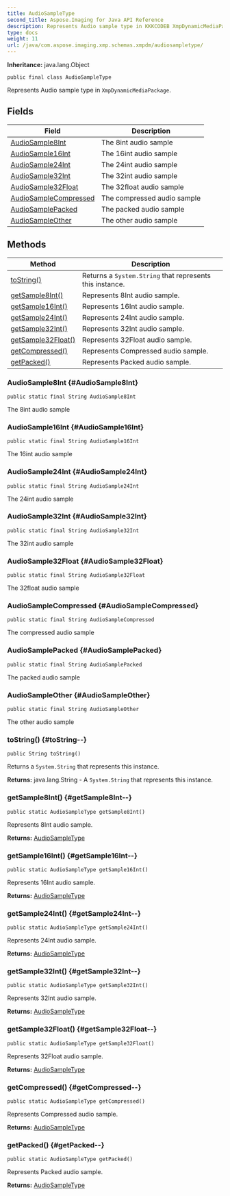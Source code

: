 ```yaml
---
title: AudioSampleType
second_title: Aspose.Imaging for Java API Reference
description: Represents Audio sample type in KKKCODEB XmpDynamicMediaPackageKKKCODEE.
type: docs
weight: 11
url: /java/com.aspose.imaging.xmp.schemas.xmpdm/audiosampletype/
---
```

**Inheritance:**
java.lang.Object
```
public final class AudioSampleType
```

Represents Audio sample type in `XmpDynamicMediaPackage`.
## Fields

| Field | Description |
| --- | --- |
| [AudioSample8Int](#AudioSample8Int) | The 8int audio sample |
| [AudioSample16Int](#AudioSample16Int) | The 16int audio sample |
| [AudioSample24Int](#AudioSample24Int) | The 24int audio sample |
| [AudioSample32Int](#AudioSample32Int) | The 32int audio sample |
| [AudioSample32Float](#AudioSample32Float) | The 32float audio sample |
| [AudioSampleCompressed](#AudioSampleCompressed) | The compressed audio sample |
| [AudioSamplePacked](#AudioSamplePacked) | The packed audio sample |
| [AudioSampleOther](#AudioSampleOther) | The other audio sample |
## Methods

| Method | Description |
| --- | --- |
| [toString()](#toString--) | Returns a `System.String` that represents this instance. |
| [getSample8Int()](#getSample8Int--) | Represents 8Int audio sample. |
| [getSample16Int()](#getSample16Int--) | Represents 16Int audio sample. |
| [getSample24Int()](#getSample24Int--) | Represents 24Int audio sample. |
| [getSample32Int()](#getSample32Int--) | Represents 32Int audio sample. |
| [getSample32Float()](#getSample32Float--) | Represents 32Float audio sample. |
| [getCompressed()](#getCompressed--) | Represents Compressed audio sample. |
| [getPacked()](#getPacked--) | Represents Packed audio sample. |
### AudioSample8Int {#AudioSample8Int}
```
public static final String AudioSample8Int
```


The 8int audio sample

### AudioSample16Int {#AudioSample16Int}
```
public static final String AudioSample16Int
```


The 16int audio sample

### AudioSample24Int {#AudioSample24Int}
```
public static final String AudioSample24Int
```


The 24int audio sample

### AudioSample32Int {#AudioSample32Int}
```
public static final String AudioSample32Int
```


The 32int audio sample

### AudioSample32Float {#AudioSample32Float}
```
public static final String AudioSample32Float
```


The 32float audio sample

### AudioSampleCompressed {#AudioSampleCompressed}
```
public static final String AudioSampleCompressed
```


The compressed audio sample

### AudioSamplePacked {#AudioSamplePacked}
```
public static final String AudioSamplePacked
```


The packed audio sample

### AudioSampleOther {#AudioSampleOther}
```
public static final String AudioSampleOther
```


The other audio sample

### toString() {#toString--}
```
public String toString()
```


Returns a `System.String` that represents this instance.

**Returns:**
java.lang.String - A `System.String` that represents this instance.
### getSample8Int() {#getSample8Int--}
```
public static AudioSampleType getSample8Int()
```


Represents 8Int audio sample.

**Returns:**
[AudioSampleType](../../com.aspose.imaging.xmp.schemas.xmpdm/audiosampletype)
### getSample16Int() {#getSample16Int--}
```
public static AudioSampleType getSample16Int()
```


Represents 16Int audio sample.

**Returns:**
[AudioSampleType](../../com.aspose.imaging.xmp.schemas.xmpdm/audiosampletype)
### getSample24Int() {#getSample24Int--}
```
public static AudioSampleType getSample24Int()
```


Represents 24Int audio sample.

**Returns:**
[AudioSampleType](../../com.aspose.imaging.xmp.schemas.xmpdm/audiosampletype)
### getSample32Int() {#getSample32Int--}
```
public static AudioSampleType getSample32Int()
```


Represents 32Int audio sample.

**Returns:**
[AudioSampleType](../../com.aspose.imaging.xmp.schemas.xmpdm/audiosampletype)
### getSample32Float() {#getSample32Float--}
```
public static AudioSampleType getSample32Float()
```


Represents 32Float audio sample.

**Returns:**
[AudioSampleType](../../com.aspose.imaging.xmp.schemas.xmpdm/audiosampletype)
### getCompressed() {#getCompressed--}
```
public static AudioSampleType getCompressed()
```


Represents Compressed audio sample.

**Returns:**
[AudioSampleType](../../com.aspose.imaging.xmp.schemas.xmpdm/audiosampletype)
### getPacked() {#getPacked--}
```
public static AudioSampleType getPacked()
```


Represents Packed audio sample.

**Returns:**
[AudioSampleType](../../com.aspose.imaging.xmp.schemas.xmpdm/audiosampletype)
